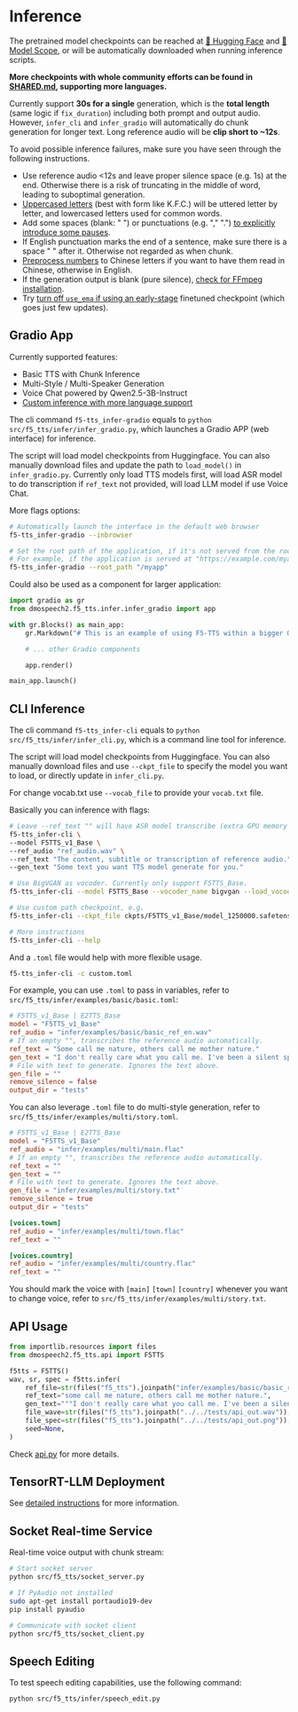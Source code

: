 # Inference

The pretrained model checkpoints can be reached at [🤗 Hugging Face](https://huggingface.co/SWivid/F5-TTS) and [🤖 Model Scope](https://www.modelscope.cn/models/SWivid/F5-TTS_Emilia-ZH-EN), or will be automatically downloaded when running inference scripts.

**More checkpoints with whole community efforts can be found in [SHARED.md](SHARED.md), supporting more languages.**

Currently support **30s for a single** generation, which is the **total length** (same logic if `fix_duration`) including both prompt and output audio. However, `infer_cli` and `infer_gradio` will automatically do chunk generation for longer text. Long reference audio will be **clip short to ~12s**.

To avoid possible inference failures, make sure you have seen through the following instructions.

- Use reference audio <12s and leave proper silence space (e.g. 1s) at the end. Otherwise there is a risk of truncating in the middle of word, leading to suboptimal generation.
- <ins>Uppercased letters</ins> (best with form like K.F.C.) will be uttered letter by letter, and lowercased letters used for common words. 
- Add some spaces (blank: " ") or punctuations (e.g. "," ".") <ins>to explicitly introduce some pauses</ins>.
- If English punctuation marks the end of a sentence, make sure there is a space " " after it. Otherwise not regarded as when chunk.
- <ins>Preprocess numbers</ins> to Chinese letters if you want to have them read in Chinese, otherwise in English.
- If the generation output is blank (pure silence), <ins>check for FFmpeg installation</ins>.
- Try <ins>turn off `use_ema` if using an early-stage</ins> finetuned checkpoint (which goes just few updates).


## Gradio App

Currently supported features:

- Basic TTS with Chunk Inference
- Multi-Style / Multi-Speaker Generation
- Voice Chat powered by Qwen2.5-3B-Instruct
- [Custom inference with more language support](SHARED.md)

The cli command `f5-tts_infer-gradio` equals to `python src/f5_tts/infer/infer_gradio.py`, which launches a Gradio APP (web interface) for inference.

The script will load model checkpoints from Huggingface. You can also manually download files and update the path to `load_model()` in `infer_gradio.py`. Currently only load TTS models first, will load ASR model to do transcription if `ref_text` not provided, will load LLM model if use Voice Chat.

More flags options:

```bash
# Automatically launch the interface in the default web browser
f5-tts_infer-gradio --inbrowser

# Set the root path of the application, if it's not served from the root ("/") of the domain
# For example, if the application is served at "https://example.com/myapp"
f5-tts_infer-gradio --root_path "/myapp"
```

Could also be used as a component for larger application:
```python
import gradio as gr
from dmospeech2.f5_tts.infer.infer_gradio import app

with gr.Blocks() as main_app:
    gr.Markdown("# This is an example of using F5-TTS within a bigger Gradio app")

    # ... other Gradio components

    app.render()

main_app.launch()
```


## CLI Inference

The cli command `f5-tts_infer-cli` equals to `python src/f5_tts/infer/infer_cli.py`, which is a command line tool for inference.

The script will load model checkpoints from Huggingface. You can also manually download files and use `--ckpt_file` to specify the model you want to load, or directly update in `infer_cli.py`.

For change vocab.txt use `--vocab_file` to provide your `vocab.txt` file.

Basically you can inference with flags:
```bash
# Leave --ref_text "" will have ASR model transcribe (extra GPU memory usage)
f5-tts_infer-cli \
--model F5TTS_v1_Base \
--ref_audio "ref_audio.wav" \
--ref_text "The content, subtitle or transcription of reference audio." \
--gen_text "Some text you want TTS model generate for you."

# Use BigVGAN as vocoder. Currently only support F5TTS_Base. 
f5-tts_infer-cli --model F5TTS_Base --vocoder_name bigvgan --load_vocoder_from_local

# Use custom path checkpoint, e.g.
f5-tts_infer-cli --ckpt_file ckpts/F5TTS_v1_Base/model_1250000.safetensors

# More instructions
f5-tts_infer-cli --help
```

And a `.toml` file would help with more flexible usage.

```bash
f5-tts_infer-cli -c custom.toml
```

For example, you can use `.toml` to pass in variables, refer to `src/f5_tts/infer/examples/basic/basic.toml`:

```toml
# F5TTS_v1_Base | E2TTS_Base
model = "F5TTS_v1_Base"
ref_audio = "infer/examples/basic/basic_ref_en.wav"
# If an empty "", transcribes the reference audio automatically.
ref_text = "Some call me nature, others call me mother nature."
gen_text = "I don't really care what you call me. I've been a silent spectator, watching species evolve, empires rise and fall. But always remember, I am mighty and enduring."
# File with text to generate. Ignores the text above.
gen_file = ""
remove_silence = false
output_dir = "tests"
```

You can also leverage `.toml` file to do multi-style generation, refer to `src/f5_tts/infer/examples/multi/story.toml`.

```toml
# F5TTS_v1_Base | E2TTS_Base
model = "F5TTS_v1_Base"
ref_audio = "infer/examples/multi/main.flac"
# If an empty "", transcribes the reference audio automatically.
ref_text = ""
gen_text = ""
# File with text to generate. Ignores the text above.
gen_file = "infer/examples/multi/story.txt"
remove_silence = true
output_dir = "tests"

[voices.town]
ref_audio = "infer/examples/multi/town.flac"
ref_text = ""

[voices.country]
ref_audio = "infer/examples/multi/country.flac"
ref_text = ""
```
You should mark the voice with `[main]` `[town]` `[country]` whenever you want to change voice, refer to `src/f5_tts/infer/examples/multi/story.txt`.

## API Usage

```python
from importlib.resources import files
from dmospeech2.f5_tts.api import F5TTS

f5tts = F5TTS()
wav, sr, spec = f5tts.infer(
    ref_file=str(files("f5_tts").joinpath("infer/examples/basic/basic_ref_en.wav")),
    ref_text="some call me nature, others call me mother nature.",
    gen_text="""I don't really care what you call me. I've been a silent spectator, watching species evolve, empires rise and fall. But always remember, I am mighty and enduring. Respect me and I'll nurture you; ignore me and you shall face the consequences.""",
    file_wave=str(files("f5_tts").joinpath("../../tests/api_out.wav")),
    file_spec=str(files("f5_tts").joinpath("../../tests/api_out.png")),
    seed=None,
)
```
Check [api.py](../api.py) for more details.

## TensorRT-LLM Deployment

See [detailed instructions](../runtime/triton_trtllm/README.md) for more information.

## Socket Real-time Service

Real-time voice output with chunk stream:

```bash
# Start socket server
python src/f5_tts/socket_server.py

# If PyAudio not installed
sudo apt-get install portaudio19-dev
pip install pyaudio

# Communicate with socket client
python src/f5_tts/socket_client.py
```

## Speech Editing

To test speech editing capabilities, use the following command:

```bash
python src/f5_tts/infer/speech_edit.py
```

